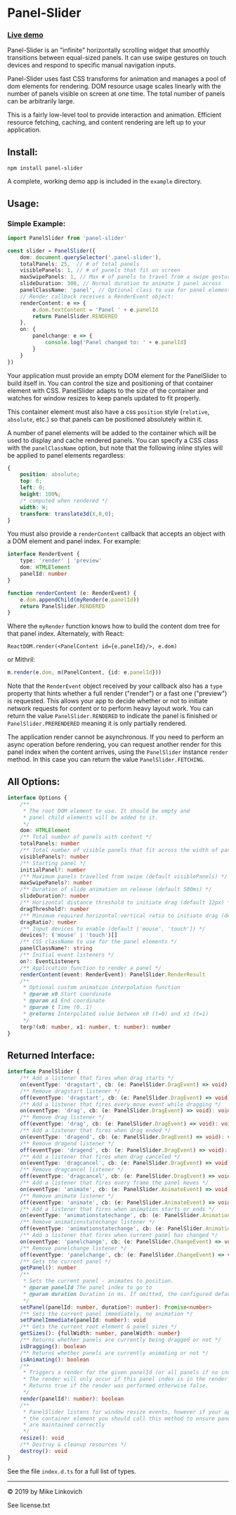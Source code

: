 # Panel-Slider

### [Live demo](https://spacejack.github.io/panel-slider/)

Panel-Slider is an "infinite" horizontally scrolling widget that smoothly transitions between equal-sized panels. It can use swipe gestures on touch devices and respond to specific manual navigation inputs.

Panel-Slider uses fast CSS transforms for animation and manages a pool of dom elements for rendering. DOM resource usage scales linearly with the number of panels visible on screen at one time. The total number of panels can be arbitrarily large.

This is a fairly low-level tool to provide interaction and animation. Efficient resource fetching, caching, and content rendering are left up to your application.

## Install:

	npm install panel-slider

A complete, working demo app is included in the `example` directory.

## Usage:

### Simple Example:

```typescript
import PanelSlider from 'panel-slider'

const slider = PanelSlider({
	dom: document.querySelector('.panel-slider'),
	totalPanels: 25,  // # of total panels
	visiblePanels: 1, // # of panels that fit on screen
	maxSwipePanels: 1, // Max # of panels to travel from a swipe gesture
	slideDuration: 300, // Normal duration to animate 1 panel across
	panelClassName: 'panel', // Optional class to use for panel elements
	// Render callback receives a RenderEvent object:
	renderContent: e => {
		e.dom.textContent = 'Panel ' + e.panelId
		return PanelSlider.RENDERED
	},
	on: {
		panelchange: e => {
			console.log('Panel changed to: ' + e.panelId)
		}
	}
})
```

Your application must provide an empty DOM element for the PanelSlider to build itself in. You can control the size and positioning of that container element with CSS. PanelSlider adapts to the size of the container and watches for window resizes to keep panels updated to fit properly.

This container element must also have a css `position` style (`relative`, `absolute`, etc.) so that panels can be positioned absolutely within it.

A number of panel elements will be added to the container which will be used to display and cache rendered panels. You can specify a CSS class with the `panelClassName` option, but note that the following inline styles will be applied to panel elements regardless:

```css
{
	position: absolute;
	top: 0;
	left: 0;
	height: 100%;
	/* computed when rendered */
	width: W;
	transform: translate3d(X,0,0);
}
```
You must also provide a `renderContent` callback that accepts an object with a DOM element and panel index. For example:

```typescript
interface RenderEvent {
	type: 'render' | 'preview'
	dom: HTMLElement
	panelId: number
}

function renderContent (e: RenderEvent) {
	e.dom.appendChild(myRender(e.panelId))
	return PanelSlider.RENDERED
}
```
Where the `myRender` function knows how to build the content dom tree for that panel index. Alternately, with React:

```tsx
ReactDOM.render(<PanelContent id={e.panelId}/>, e.dom)
```

or Mithril:

```typescript
m.render(e.dom, m(PanelContent, {id: e.panelId}))
```
Note that the `RenderEvent` object received by your callback also has a `type` property that hints whether a full render ("render") or a fast one ("preview") is requested. This allows your app to decide whether or not to initiate network requests for content or to perform heavy layout work. You can return the value `PanelSlider.RENDERED` to indicate the panel is finished or `PanelSlider.PRERENDERED` meaning it is only partially rendered.

The application render cannot be asynchronous. If you need to perform an async operation before rendering, you can request another render for this panel index when the content arrives, using the `PanelSlider` instance `render` method. In this case you can return the value `PanelSlider.FETCHING`.

## All Options:

```typescript
interface Options {
	/**
	 * The root DOM element to use. It should be empty and
	 * panel child elements will be added to it.
	 */
	dom: HTMLElement
	/** Total number of panels with content */
	totalPanels: number
	/** Total number of visible panels that fit across the width of panel-set container */
	visiblePanels?: number
	/** Starting panel */
	initialPanel?: number
	/** Maximum panels travelled from swipe (default visiblePanels) */
	maxSwipePanels?: number
	/** Duration of slide animation on release (default 500ms) */
	slideDuration?: number
	/** Horizontal distance threshold to initiate drag (default 12px) */
	dragThreshold?: number
	/** Minimum required horizontal:vertical ratio to initiate drag (default 1.5) */
	dragRatio?: number
	/** Input devices to enable (default ['mouse', 'touch']) */
	devices?: ('mouse' | 'touch')[]
	/** CSS className to use for the panel elements */
	panelClassName?: string
	/** Initial event listeners */
	on?: EventListeners
	/** Application function to render a panel */
	renderContent(event: RenderEvent): PanelSlider.RenderResult
	/**
	 * Optional custom animation interpolation function
	 * @param x0 Start coordinate
	 * @param x1 End coordinate
	 * @param t Time (0..1)
	 * @returns Interpolated value between x0 (t=0) and x1 (t=1)
	 */
	terp?(x0: number, x1: number, t: number): number
}
```

## Returned Interface:

```typescript
interface PanelSlider {
	/** Add a listener that fires when drag starts */
	on(eventType: 'dragstart', cb: (e: PanelSlider.DragEvent) => void): void
	/** Remove dragstart listener */
	off(eventType: 'dragstart', cb: (e: PanelSlider.DragEvent) => void): void
	/** Add a listener that fires every move event while dragging */
	on(eventType: 'drag', cb: (e: PanelSlider.DragEvent) => void): void
	/** Remove drag listener */
	off(eventType: 'drag', cb: (e: PanelSlider.DragEvent) => void): void
	/** Add a listener that fires when drag ended */
	on(eventType: 'dragend', cb: (e: PanelSlider.DragEvent) => void): void
	/** Remove dragend listener */
	off(eventType: 'dragend', cb: (e: PanelSlider.DragEvent) => void): void
	/** Add a listener that fires when drag canceled */
	on(eventType: 'dragcancel', cb: (e: PanelSlider.DragEvent) => void): void
	/** Remove dragcancel listener */
	off(eventType: 'dragcancel', cb: (e: PanelSlider.DragEvent) => void): void
	/** Add a listener that fires every frame the panel moves */
	on(eventType: 'animate', cb: (e: PanelSlider.AnimateEvent) => void): void
	/** Remove animate listener */
	off(eventType: 'animate', cb: (e: PanelSlider.AnimateEvent) => void): void
	/** Add a listener that fires when animation starts or ends */
	on(eventType: 'animationstatechange', cb: (e: PanelSlider.AnimationEvent) => void): void
	/** Remove animationstatechange listener */
	off(eventType: 'animationstatechange', cb: (e: PanelSlider.AnimationEvent) => void): void
	/** Add a listener that fires when current panel has changed */
	on(eventType: 'panelchange', cb: (e: PanelSlider.ChangeEvent) => void): void
	/** Remove panelchange listener */
	off(eventType: 'panelchange', cb: (e: PanelSlider.ChangeEvent) => void): void
	/** Gets the current panel */
	getPanel(): number
	/**
	 * Sets the current panel - animates to position.
	 * @param panelId The panel index to go to
	 * @param duration Duration in ms. If omitted, the configured default is used.
	 */
	setPanel(panelId: number, duration?: number): Promise<number>
	/** Sets the current panel immediately, no animation */
	setPanelImmediate(panelId: number): void
	/** Gets the current root element & panel sizes */
	getSizes(): {fullWidth: number, panelWidth: number}
	/** Returns whether panels are currently being dragged or not */
	isDragging(): boolean
	/** Returns whether panels are currently animating or not */
	isAnimating(): boolean
	/**
	 * Triggers a render for the given panelId (or all panels if no index is provided.)
	 * The render will only occur if this panel index is in the render cache.
	 * Returns true if the render was performed otherwise false.
	 */
	render(panelId?: number): boolean
	/**
	 * PanelSlider listens for window resize events, however if your application resizes
	 * the container element you should call this method to ensure panel sizes and positions
	 * are maintained correctly
	 */
	resize(): void
	/** Destroy & cleanup resources */
	destroy(): void
}
```

See the file `index.d.ts` for a full list of types.

---

© 2019 by Mike Linkovich

See license.txt
